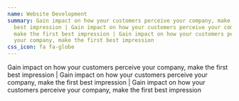 ```yaml
---
name: Website Development
summary: Gain impact on how your customers perceive your company, make the first
  best impression | Gain impact on how your customers perceive your company,
  make the first best impression | Gain impact on how your customers perceive
  your company, make the first best impression
css_icon: fa fa-globe
---
```

Gain impact on how your customers perceive your company, make the first best impression | Gain impact on how your customers perceive your company, make the first best impression | Gain impact on how your customers perceive your company, make the first best impression